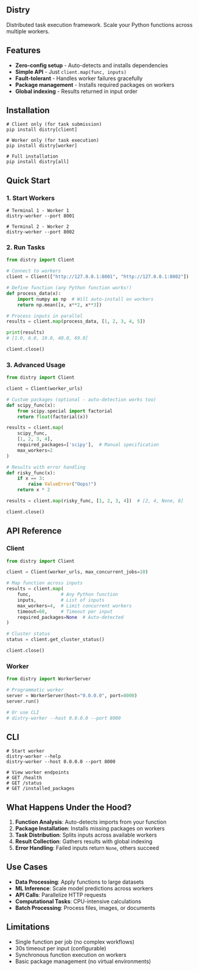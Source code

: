 ## Distry

Distributed task execution framework. Scale your Python functions across multiple workers.

## Features

* **Zero-config setup** - Auto-detects and installs dependencies
* **Simple API** - Just `client.map(func, inputs)`
* **Fault-tolerant** - Handles worker failures gracefully
* **Package management** - Installs required packages on workers
* **Global indexing** - Results returned in input order

## Installation

```plaintext
# Client only (for task submission)
pip install distry[client]

# Worker only (for task execution)
pip install distry[worker]

# Full installation
pip install distry[all]
```

## Quick Start

### 1. Start Workers

```plaintext
# Terminal 1 - Worker 1
distry-worker --port 8001

# Terminal 2 - Worker 2  
distry-worker --port 8002
```

### 2. Run Tasks

```python
from distry import Client

# Connect to workers
client = Client(["http://127.0.0.1:8001", "http://127.0.0.1:8002"])

# Define function (any Python function works!)
def process_data(x):
    import numpy as np  # Will auto-install on workers
    return np.mean([x, x**2, x**3])

# Process inputs in parallel
results = client.map(process_data, [1, 2, 3, 4, 5])

print(results)
# [1.0, 6.0, 19.0, 40.0, 69.0]

client.close()
```

### 3. Advanced Usage

```python
from distry import Client

client = Client(worker_urls)

# Custom packages (optional - auto-detection works too)
def scipy_func(x):
    from scipy.special import factorial
    return float(factorial(x))

results = client.map(
    scipy_func,
    [1, 2, 3, 4],
    required_packages=['scipy'],  # Manual specification
    max_workers=2
)

# Results with error handling
def risky_func(x):
    if x == 3:
        raise ValueError("Oops!")
    return x * 2

results = client.map(risky_func, [1, 2, 3, 4])  # [2, 4, None, 8]

client.close()
```

## API Reference

### Client

```python
from distry import Client

client = Client(worker_urls, max_concurrent_jobs=10)

# Map function across inputs
results = client.map(
    func,           # Any Python function
    inputs,         # List of inputs
    max_workers=4,  # Limit concurrent workers
    timeout=60,     # Timeout per input
    required_packages=None  # Auto-detected
)

# Cluster status
status = client.get_cluster_status()

client.close()
```

### Worker

```python
from distry import WorkerServer

# Programmatic worker
server = WorkerServer(host="0.0.0.0", port=8000)
server.run()

# Or use CLI
# distry-worker --host 0.0.0.0 --port 8000
```

## CLI

```plaintext
# Start worker
distry-worker --help
distry-worker --host 0.0.0.0 --port 8000

# View worker endpoints
# GET /health
# GET /status
# GET /installed_packages
```

## What Happens Under the Hood?

1. **Function Analysis**: Auto-detects imports from your function
2. **Package Installation**: Installs missing packages on workers
3. **Task Distribution**: Splits inputs across available workers
4. **Result Collection**: Gathers results with global indexing
5. **Error Handling**: Failed inputs return `None`, others succeed

## Use Cases

* **Data Processing**: Apply functions to large datasets
* **ML Inference**: Scale model predictions across workers
* **API Calls**: Parallelize HTTP requests
* **Computational Tasks**: CPU-intensive calculations
* **Batch Processing**: Process files, images, or documents

## Limitations

* Single function per job (no complex workflows)
* 30s timeout per input (configurable)
* Synchronous function execution on workers
* Basic package management (no virtual environments)
